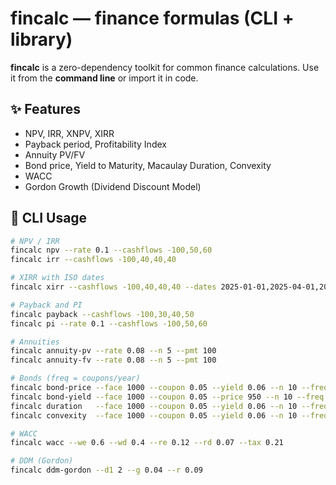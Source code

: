# fincalc — finance formulas (CLI + library)

**fincalc** is a zero-dependency toolkit for common finance calculations. Use it from the **command line** or import it in code.

## ✨ Features
- NPV, IRR, XNPV, XIRR
- Payback period, Profitability Index
- Annuity PV/FV
- Bond price, Yield to Maturity, Macaulay Duration, Convexity
- WACC
- Gordon Growth (Dividend Discount Model)

## 🚀 CLI Usage
```bash
# NPV / IRR
fincalc npv --rate 0.1 --cashflows -100,50,60
fincalc irr --cashflows -100,40,40,40

# XIRR with ISO dates
fincalc xirr --cashflows -100,40,40,40 --dates 2025-01-01,2025-04-01,2025-07-01,2025-10-01

# Payback and PI
fincalc payback --cashflows -100,30,40,50
fincalc pi --rate 0.1 --cashflows -100,50,60

# Annuities
fincalc annuity-pv --rate 0.08 --n 5 --pmt 100
fincalc annuity-fv --rate 0.08 --n 5 --pmt 100

# Bonds (freq = coupons/year)
fincalc bond-price --face 1000 --coupon 0.05 --yield 0.06 --n 10 --freq 2
fincalc bond-yield --face 1000 --coupon 0.05 --price 950 --n 10 --freq 2
fincalc duration   --face 1000 --coupon 0.05 --yield 0.06 --n 10 --freq 2
fincalc convexity  --face 1000 --coupon 0.05 --yield 0.06 --n 10 --freq 2

# WACC
fincalc wacc --we 0.6 --wd 0.4 --re 0.12 --rd 0.07 --tax 0.21

# DDM (Gordon)
fincalc ddm-gordon --d1 2 --g 0.04 --r 0.09

